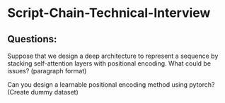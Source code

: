# Script-Chain-Technical-Interview

## Questions:
Suppose that we design a deep architecture to represent a sequence by stacking self-attention layers with positional encoding. What could be issues? (paragraph format)

Can you design a learnable positional encoding method using pytorch? (Create dummy dataset)